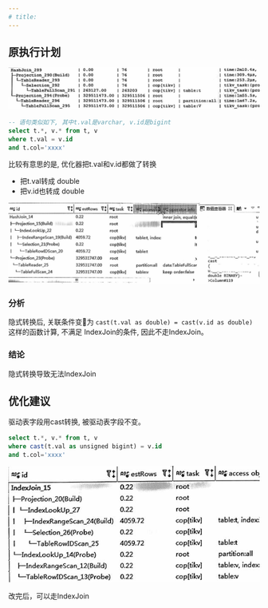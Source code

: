 ```yaml
---
# title: 
---
```

## 原执行计划
![or语句](./img/不走IndexJoin-3-隐式转换1.jpg)

```sql
-- 语句类似如下, 其中t.val是varchar, v.id是bigint
select t.*, v.* from t, v
where t.val = v.id
and t.col='xxxx'
```
比较有意思的是, 优化器把t.val和v.id都做了转换
-   把t.val转成 double
-   把v.id也转成 double

![or语句](./img/不走IndexJoin-3-隐式转换3.jpg)


### 分析
隐式转换后, 关联条件变为 `cast(t.val as double) = cast(v.id as double)`这样的函数计算, 不满足 IndexJoin的条件, 因此不走IndexJoin。

### 结论
隐式转换导致无法IndexJoin

## 优化建议
驱动表字段用cast转换, 被驱动表字段不变。

```sql
select t.*, v.* from t, v
where cast(t.val as unsigned bigint) = v.id
and t.col='xxxx'
```

![or语句](./img/不走IndexJoin-3-隐式转换2.jpg)

改完后，可以走IndexJoin

